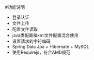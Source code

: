 #功能说明
* 登录认证
* 文件上传
* 配置文件读取
* java类配置和xml文件配置混合使用
* 设置请求的字符编码
* Spring Data Jpa + Hibernate + MySQL
* 使用Requirejs，符合AMD规范
